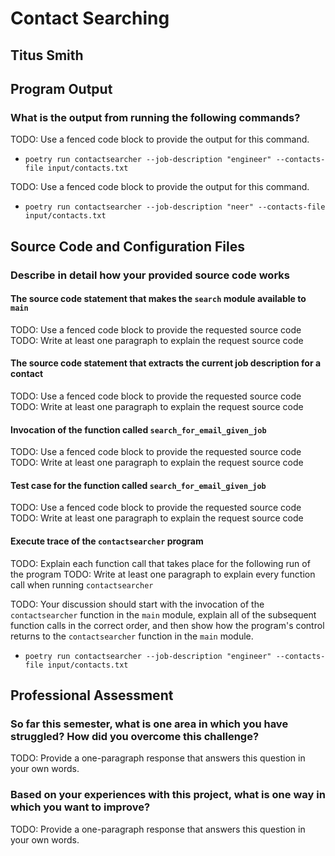# Contact Searching

## Titus Smith

## Program Output

### What is the output from running the following commands?

TODO: Use a fenced code block to provide the output for this command.

- `poetry run contactsearcher --job-description "engineer" --contacts-file input/contacts.txt`

TODO: Use a fenced code block to provide the output for this command.

- `poetry run contactsearcher --job-description "neer" --contacts-file input/contacts.txt`

## Source Code and Configuration Files

### Describe in detail how your provided source code works

#### The source code statement that makes the `search` module available to `main`

TODO: Use a fenced code block to provide the requested source code
TODO: Write at least one paragraph to explain the request source code

#### The source code statement that extracts the current job description for a contact

TODO: Use a fenced code block to provide the requested source code
TODO: Write at least one paragraph to explain the request source code

#### Invocation of the function called `search_for_email_given_job`

TODO: Use a fenced code block to provide the requested source code
TODO: Write at least one paragraph to explain the request source code

#### Test case for the function called `search_for_email_given_job`

TODO: Use a fenced code block to provide the requested source code
TODO: Write at least one paragraph to explain the request source code

#### Execute trace of the `contactsearcher` program

TODO: Explain each function call that takes place for the following run of the program
TODO: Write at least one paragraph to explain every function call when running `contactsearcher`

TODO: Your discussion should start with the invocation of the `contactsearcher`
function in the `main` module, explain all of the subsequent function calls in
the correct order, and then show how the program's control returns to the
`contactsearcher` function in the `main` module.

- `poetry run contactsearcher --job-description "engineer" --contacts-file input/contacts.txt`

## Professional Assessment

### So far this semester, what is one area in which you have struggled? How did you overcome this challenge?

TODO: Provide a one-paragraph response that answers this question in your own words.

### Based on your experiences with this project, what is one way in which you want to improve?

TODO: Provide a one-paragraph response that answers this question in your own words.
